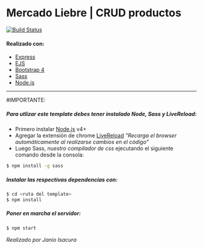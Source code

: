 # Mercado Liebre | CRUD productos

[![Build Status](https://travis-ci.org/AriadnaNaya/Proyecto-Integrador---E-Commerce.svg?branch=master)](https://travis-ci.org/github/AriadnaNaya/Proyecto-Integrador---E-Commerce)

#### Realizado con:
- [Express](https://expressjs.com/)
- [EJS](https://ejs.co/#features)
- [Bootstrap 4](https://getbootstrap.com/)
- [Sass](https://sass-lang.com/)
- [Node.js](https://nodejs.org/)

-----------------------

#IMPORTANTE:

##### Para utlizar este template debes tener instalado Node, Sass y LiveReload:
- Primero instalar [Node.js](https://nodejs.org/) v4+
- Agregar la extensión de chrome [LiveReload](https://chrome.google.com/webstore/detail/livereload/jnihajbhpnppcggbcgedagnkighmdlei?hl=en) *"Recarga el browser automáticamente al realizarse cambios en el código"*
- Luego Sass, *nuestro compilador de css* ejecutando el siguiente comando desde la consola:  
```sh
$ npm install -g sass
```

##### Instalar las respectivas dependencias con:  
```sh
$ cd <ruta del template>
$ npm install
```

##### Poner en marcha el servidor:  
```sh
$ npm start
```

*Realizado por Janio Isacura*
